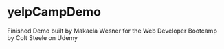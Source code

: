 # yelpCampDemo
Finished Demo built by Makaela Wesner for the Web Developer Bootcamp by Colt Steele on Udemy
